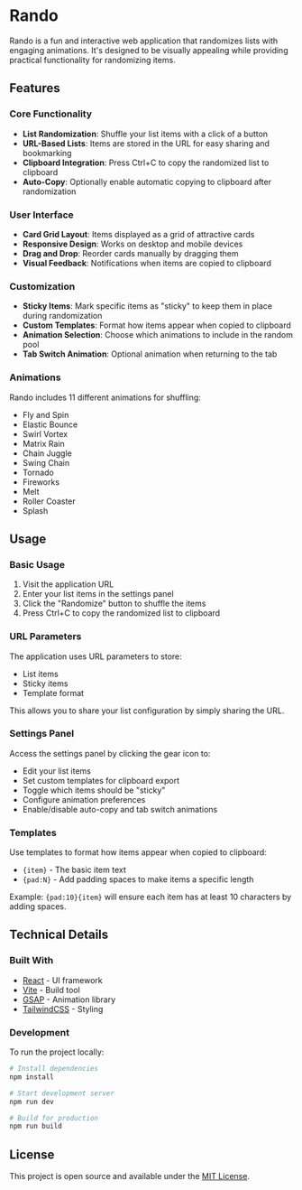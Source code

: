 # Rando

Rando is a fun and interactive web application that randomizes lists with engaging animations. It's designed to be visually appealing while providing practical functionality for randomizing items.

## Features

### Core Functionality
- **List Randomization**: Shuffle your list items with a click of a button
- **URL-Based Lists**: Items are stored in the URL for easy sharing and bookmarking
- **Clipboard Integration**: Press Ctrl+C to copy the randomized list to clipboard
- **Auto-Copy**: Optionally enable automatic copying to clipboard after randomization

### User Interface
- **Card Grid Layout**: Items displayed as a grid of attractive cards
- **Responsive Design**: Works on desktop and mobile devices
- **Drag and Drop**: Reorder cards manually by dragging them
- **Visual Feedback**: Notifications when items are copied to clipboard

### Customization
- **Sticky Items**: Mark specific items as "sticky" to keep them in place during randomization
- **Custom Templates**: Format how items appear when copied to clipboard
- **Animation Selection**: Choose which animations to include in the random pool
- **Tab Switch Animation**: Optional animation when returning to the tab

### Animations
Rando includes 11 different animations for shuffling:
- Fly and Spin
- Elastic Bounce
- Swirl Vortex
- Matrix Rain
- Chain Juggle
- Swing Chain
- Tornado
- Fireworks
- Melt
- Roller Coaster
- Splash

## Usage

### Basic Usage
1. Visit the application URL
2. Enter your list items in the settings panel
3. Click the "Randomize" button to shuffle the items
4. Press Ctrl+C to copy the randomized list to clipboard

### URL Parameters
The application uses URL parameters to store:
- List items
- Sticky items
- Template format

This allows you to share your list configuration by simply sharing the URL.

### Settings Panel
Access the settings panel by clicking the gear icon to:
- Edit your list items
- Set custom templates for clipboard export
- Toggle which items should be "sticky"
- Configure animation preferences
- Enable/disable auto-copy and tab switch animations

### Templates
Use templates to format how items appear when copied to clipboard:
- `{item}` - The basic item text
- `{pad:N}` - Add padding spaces to make items a specific length

Example: `{pad:10}{item}` will ensure each item has at least 10 characters by adding spaces.

## Technical Details

### Built With
- [React](https://reactjs.org/) - UI framework
- [Vite](https://vitejs.dev/) - Build tool
- [GSAP](https://greensock.com/gsap/) - Animation library
- [TailwindCSS](https://tailwindcss.com/) - Styling

### Development
To run the project locally:

```bash
# Install dependencies
npm install

# Start development server
npm run dev

# Build for production
npm run build
```

## License
This project is open source and available under the [MIT License](LICENSE).
